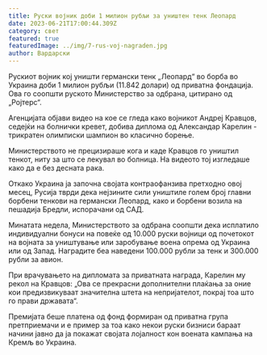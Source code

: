 ```yaml
---
title: Руски војник доби 1 милион рубљи за уништен тенк Леопард
date: 2023-06-21T17:00:44.309Z
category: свет
featured: true
featuredImage: ../img/7-rus-voj-nagraden.jpg
author: Вардарски
---
```

Рускиот војник кој уништи германски тенк „Леопард“ во борба во Украина доби 1 милион рубљи (11.842 долари) од приватна фондација. Ова го соопшти руското Министерство за одбрана, цитирано од „Ројтерс“.

Агенцијата објави видео на кое се гледа како војникот Андреј Кравцов, седејќи на болнички кревет, добива диплома од Александар Карелин - трикратен олимписки шампион во класично борење.

Министерството не прецизираше кога и каде Кравцов го уништил тенкот, ниту за што се лекувал во болница. На видеото тој изгледаше како да е без десната рака.

Откако Украина ја започна својата контраофанзива претходно овој месец, Русија тврди дека нејзините сили уништиле голем број главни борбени тенкови на германски Леопард, како и борбени возила на пешадија Бредли, испорачани од САД.

Минатата недела, Министерството за одбрана соопшти дека исплатило индивидуални бонуси на повеќе од 10.000 руски војници од почетокот на војната за уништување или заробување воена опрема од Украина или од Запад. Наградите беа наведени 100.000 рубли за тенк и 300.000 рубли за авион.

При врачувањето на дипломата за приватната награда, Карелин му рекол на Кравцов: „Ова се прекрасни дополнителни плаќања за оние кои предизвикуваат значителна штета на непријателот, покрај тоа што го прави државата“.

Премијата беше платена од фонд формиран од приватна група претприемачи и е пример за тоа како некои руски бизниси бараат начини јавно да ја покажат својата лојалност кон воената кампања на Кремљ во Украина.